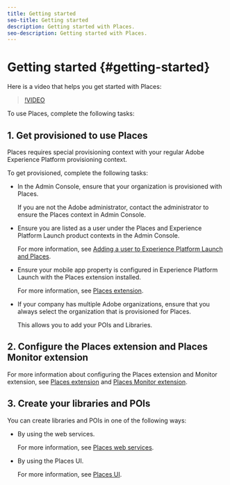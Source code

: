 ```yaml
---
title: Getting started
seo-title: Getting started
description: Getting started with Places.
seo-description: Getting started with Places.
---
```


# Getting started {#getting-started}

Here is a video that helps you get started with Places:

>[!VIDEO](https://www.youtube.com/watch?v=aV6i_ayxWCw)

To use Places, complete the following tasks: 

## 1. Get provisioned to use Places

Places requires special provisioning context with your regular Adobe Experience Platform provisioning context.

To get provisioned, complete the following tasks:

* In the Admin Console, ensure that your organization is provisioned with Places.

  If you are not the Adobe administrator, contact the administrator to ensure the Places context in Admin Console.

* Ensure you are listed as a user under the Places and Experience Platform Launch product contexts in the Admin Console.  

   For more information, see [Adding a user to Experience Platform Launch and Places](/help/adding-a-user-to-places.md).

* Ensure your mobile app property is configured in Experience Platform Launch with the Places extension installed.

  For more information, see [Places extension](/help/places-ext-aep-sdks/places-extension/places-extension.md).

* If your company has multiple Adobe organizations, ensure that you always select the organization that is provisioned for Places.  

  This allows you to add your POIs and Libraries.

## 2. Configure the Places extension and Places Monitor extension

For more information about configuring the Places extension and Monitor extension, see [Places extension](/help/places-ext-aep-sdks/places-extension/places-extension.md) and [Places Monitor extension](/help/places-ext-aep-sdks/places-monitor-extension/places-monitor-extension.md).

## 3. Create your libraries and POIs

You can create libraries and POIs in one of the following ways:

* By using the web services. 

  For more information, see [Places web services](/help/places-web-service/places-web-services.md).

* By using the Places UI. 

  For more information, see [Places UI](/help/places-database-management-1/places-database-management.md). 